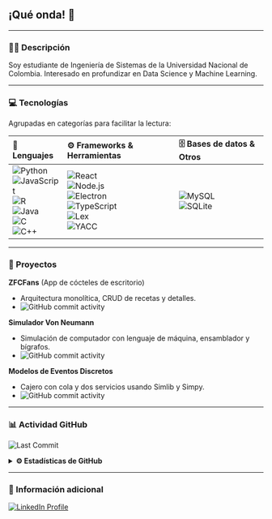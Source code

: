 ## ¡Qué onda! 👋

---

### 👨‍🎓 Descripción
Soy estudiante de Ingeniería de Sistemas de la Universidad Nacional de Colombia. Interesado en profundizar en Data Science y Machine Learning.

---

### 💻 Tecnologías
Agrupadas en categorías para facilitar la lectura:

| 📝 **Lenguajes** | ⚙️ **Frameworks & Herramientas**                                                                                                                                         | 🗄️ **Bases de datos & Otros**                                        |
| :--------------- | :---------------------------------------------------------------------------------------------------------------------------------------------------------------------- | :------------------------------------------------------------------- |
| ![Python](https://img.shields.io/badge/-Python-555555?style=flat&logo=python)  <br> ![JavaScript](https://img.shields.io/badge/-JavaScript-555555?style=flat&logo=javascript)  <br> ![R](https://img.shields.io/badge/-R-555555?style=flat&logo=R&logoColor=276DC3)  <br> ![Java](https://img.shields.io/badge/-Java-555555?style=flat&logo=java)  <br> ![C](https://img.shields.io/badge/-C-555555?style=flat&logo=C&logoColor=A8B9CC)  <br> ![C++](https://img.shields.io/badge/-C++-555555?style=flat&logo=C%2B%2B&logoColor=00599C) | ![React](https://img.shields.io/badge/-React-555555?style=flat&logo=react)  <br> ![Node.js](https://img.shields.io/badge/-Node.js-555555?style=flat&logo=node.js)  <br> ![Electron](https://img.shields.io/badge/-Electron-555555?style=flat&logo=electron)  <br> ![TypeScript](https://img.shields.io/badge/-TypeScript-555555?style=flat&logo=typescript)  <br> ![Lex](https://img.shields.io/badge/-Lex-555555?style=flat)  <br> ![YACC](https://img.shields.io/badge/-YACC-555555?style=flat) | ![MySQL](https://img.shields.io/badge/-MySQL-555555?style=flat&logo=mysql)  <br> ![SQLite](https://img.shields.io/badge/-SQLite-555555?style=flat&logo=sqlite) |

---

### 🚀 Proyectos

**ZFCFans** (App de cócteles de escritorio)  
- Arquitectura monolítica, CRUD de recetas y detalles.  
- ![GitHub commit activity](https://img.shields.io/github/commit-activity/m/jujgomezru/ZFCFans)

**Simulador Von Neumann**  
- Simulación de computador con lenguaje de máquina, ensamblador y bígrafos.  
- ![GitHub commit activity](https://img.shields.io/github/commit-activity/m/jujgomezru/simuladorVonNeumann)

**Modelos de Eventos Discretos**  
- Cajero con cola y dos servicios usando Simlib y Simpy.  
- ![GitHub commit activity](https://img.shields.io/github/commit-activity/y/jujgomezru/modelos-taller-2)

---

### 📊 Actividad GitHub

![Last Commit](https://img.shields.io/github/last-commit/jujgomezru/simuladorVonNeumann?logo=github)

<details>
  <summary><b>⚙️ Estadísticas de GitHub</b></summary>
  <div align="center">
    <a href="https://github.com/jujgomezru">
      <img height="180em" src="https://github-readme-stats-eight-theta.vercel.app/api?username=jujgomezru&show_icons=true&theme=algolia&include_all_commits=true&count_private=true"/>
      <img height="180em" src="https://github-readme-stats-eight-theta.vercel.app/api/top-langs/?username=jujgomezru&layout=compact&langs_count=8&theme=algolia"/>
    </a>
  </div>
</details>

---

### 🔗 Información adicional

[![LinkedIn Profile](https://img.shields.io/badge/LinkedIn-Perfil-blue?logo=linkedin&logoColor=white)](https://www.linkedin.com/in/juan-jeronimo-gomez-rubiano/)
